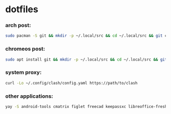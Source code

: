 # dotfiles

### arch post:
```sh
sudo pacman -S git && mkdir -p ~/.local/src && cd ~/.local/src && git clone https://github.com/yahngming/dot && bash ~/.local/src/dot/.local/bin/post arch
```

### chromeos post:
```sh
sudo apt install git && mkdir -p ~/.local/src && cd ~/.local/src && git clone https://github.com/yahngming/dot && bash ~/.local/src/dot/.local/bin/post chromeos
```

### system proxy:
```sh
curl -Lo ~/.config/clash/config.yaml https://path/to/clash
```

### other applications:
```sh
yay -S android-tools cmatrix figlet freecad keepassxc libreoffice-fresh maim man-db mpv nsxiv orca-slicer rsync sdrpp-git xclip
```
